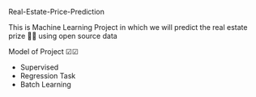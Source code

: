 Real-Estate-Price-Prediction

This is Machine Learning Project in which we will predict the real estate prize 💸💸 using open source data
 
Model of Project ☑☑
  + Supervised 
  + Regression Task
  + Batch Learning

